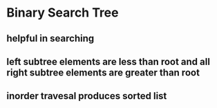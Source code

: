 # Binary Search Tree
## helpful in searching
## left subtree elements are less than root and all right subtree elements are greater than root
## inorder travesal produces sorted list
